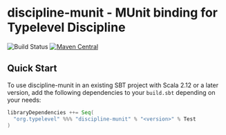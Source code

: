 # discipline-munit - MUnit binding for Typelevel Discipline

![Build Status](https://github.com/typelevel/discipline-munit/actions/workflows/ci.yml/badge.svg) [![Maven Central](https://maven-badges.herokuapp.com/maven-central/org.typelevel/discipline-munit_2.12/badge.svg)](https://maven-badges.herokuapp.com/maven-central/org.typelevel/discipline-munit_2.12)

## Quick Start

To use discipline-munit in an existing SBT project with Scala 2.12 or a later version, add the following dependencies to your
`build.sbt` depending on your needs:

```scala
libraryDependencies ++= Seq(
  "org.typelevel" %%% "discipline-munit" % "<version>" % Test
)
```